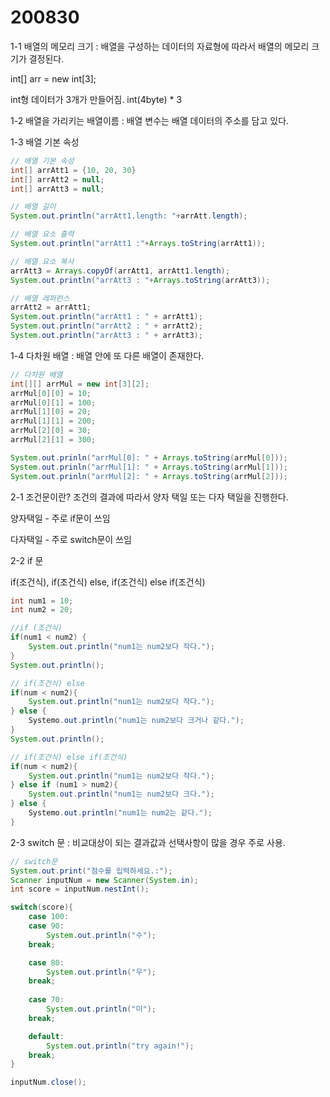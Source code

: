 # 200830

1-1 배열의 메모리 크기 : 배열을 구성하는 데이터의 자료형에 따라서 배열의 메모리 크기가 결정된다.

int[] arr = new int[3];

int형 데이터가 3개가 만들어짐. int(4byte) * 3

1-2 배열을 가리키는 배열이름 : 배열 변수는 배열 데이터의 주소를 담고 있다.

1-3 배열 기본 속성

```java
// 배열 기본 속성
int[] arrAtt1 = {10, 20, 30}
int[] arrAtt2 = null;
int[] arrAtt3 = null;

// 배열 길이
System.out.println("arrAtt1.length: "+arrAtt.length);

// 배열 요소 출력
System.out.println("arrAtt1 :"+Arrays.toString(arrAtt1));

// 배열 요소 복사
arrAtt3 = Arrays.copyOf(arrAtt1, arrAtt1.length);
System.out.println("arrAtt3 : "+Arrays.toString(arrAtt3));

// 배열 레퍼런스
arrAtt2 = arrAtt1;
System.out.println("arrAtt1 : " + arrAtt1);
System.out.println("arrAtt2 : " + arrAtt2);
System.out.println("arrAtt3 : " + arrAtt3);
```

1-4 다차원 배열 : 배열 안에 또 다른 배열이 존재한다.

```java
// 다차원 배열
int[][] arrMul = new int[3][2];
arrMul[0][0] = 10;
arrMul[0][1] = 100;
arrMul[1][0] = 20;
arrMul[1][1] = 200;
arrMul[2][0] = 30;
arrMul[2][1] = 300;

System.out.prinln("arrMul[0]: " + Arrays.toString(arrMul[0]));
System.out.prinln("arrMul[1]: " + Arrays.toString(arrMul[1]));
System.out.prinln("arrMul[2]: " + Arrays.toString(arrMul[2]));

```

2-1 조건문이란? 조건의 결과에 따라서 양자 택일 또는 다자 택일을 진행한다.

양자택일 - 주로 if문이 쓰임

다자택일 - 주로 switch문이 쓰임

2-2 if 문

if(조건식), if(조건식) else, if(조건식) else if(조건식)

```java
int num1 = 10;
int num2 = 20;

//if (조건식)
if(num1 < num2) {
    System.out.println("num1는 num2보다 작다.");
}
System.out.println();

// if(조건식) else
if(num < num2){
    System.out.println("num1는 num2보다 작다.");
} else {
    Systemo.out.println("num1는 num2보다 크거나 같다.");
}
System.out.println();

// if(조건식) else if(조건식)
if(num < num2){
    System.out.println("num1는 num2보다 작다.");
} else if (num1 > num2){
    System.out.println("num1는 num2보다 크다.");
} else {
    Systemo.out.println("num1는 num2는 같다.");
}
```

2-3 switch 문 : 비교대상이 되는 결과값과 선택사항이 많을 경우 주로 사용.

```java
// switch문
System.out.print("점수를 입력하세요.:");
Scanner inputNum = new Scanner(System.in);
int score = inputNum.nestInt();

switch(score){
    case 100:
    case 90:
        System.out.println("수");
    break;

    case 80:
        System.out.println("우");
    break;
    
    case 70:
        System.out.println("미");
    break;

    default:
        System.out.println("try again!");
    break;
}

inputNum.close();
```